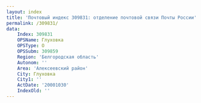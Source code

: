 ```yaml
---
layout: index
title: 'Почтовый индекс 309831: отделение почтовой связи Почты России'
permalink: /309831/
data:
    Index: 309831
    OPSName: Глуховка
    OPSType: О
    OPSSubm: 309859
    Region: 'Белгородская область'
    Autonom: ''
    Area: 'Алексеевский район'
    City: Глуховка
    City1: ''
    ActDate: '20001030'
    IndexOld: ''
---
```

